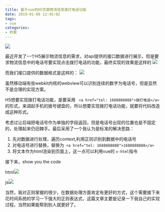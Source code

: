 ```yaml
---
title: 基于vue的H5页面物流信息拨打电话功能
date: 2019-01-06 12:45:02
tags:
- vue
categories: 
- 积累
---
```

![](https://upload-images.jianshu.io/upload_images/1231991-661520b1b6a3f693.jpg?imageMogr2/auto-orient/strip%7CimageView2/2/w/1240)

最近开发了一个H5展示物流信息的需求，对api提供的接口数据进行展示，但是要求物流信息中的电话号要实现点击拨打电话的功能，最终实现的效果是这样的
![](https://upload-images.jianshu.io/upload_images/1231991-ffb9fb2efb02c595.png?imageMogr2/auto-orient/strip%7CimageView2/2/w/1240)

<!-- more -->
而我们接口提供的数据格式是这样的：
![](https://upload-images.jianshu.io/upload_images/1231991-c7ffccf60d63d34e.png?imageMogr2/auto-orient/strip%7CimageView2/2/w/1240)

虽然移动端有些webkit内核的webview可以识别连续的数字为电话号，但是显然不是合理的实现方案。

H5想要实现拨打电话功能，是要采用 ` <a href="tel: 1688888888">拨打电话</a>` 的形式，来调起手机的拨号键盘的，所以想要实现拨打电话功能，就要将代码改造成这种形式。

考虑过让后端把电话号作为单独的字段返回，但是电话号出现的位置也是不固定的，处理起来仍旧棘手。最后采用了一个我认为是标准的解决思路：
1. 先对数据进行处理，遍历context,利用正则识别到数据中的电话号
2. 对电话号进行替换，替换为` <a href="tel: 1688888888">1688888888</a>`
3. 将文本作为html渲染到页面上，这一点可以利用vue的 `v-html`指令

接下来，show you the code

html![](https://upload-images.jianshu.io/upload_images/1231991-90d25baf87665d35.png?imageMogr2/auto-orient/strip%7CimageView2/2/w/1240)

js![](https://upload-images.jianshu.io/upload_images/1231991-7e0b099d7b155ea1.png?imageMogr2/auto-orient/strip%7CimageView2/2/w/1240)

当然，我对正则掌握的很少，在数据处理方面肯定有更好的方式，这个需要接下来花时间系统的学习一下强大的正则表达式，这篇文章主要是记录一下我自己的实现过程，当然如果能帮到别人就更好了。
